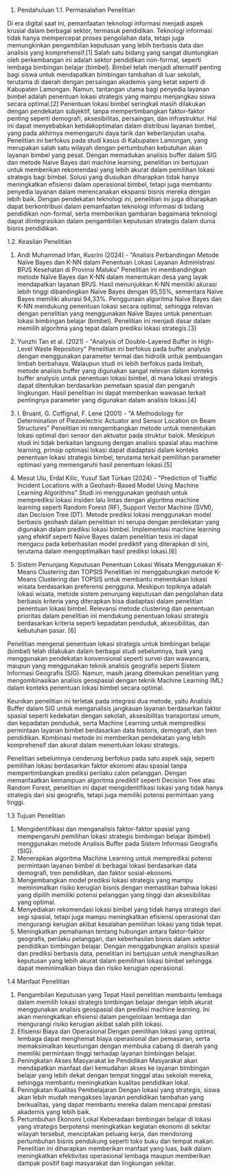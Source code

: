 1.	Pendahuluan
1.1.	Permasalahan Penelitian

Di era digital saat ini, pemanfaatan teknologi informasi menjadi aspek krusial dalam berbagai sektor, termasuk pendidikan. Teknologi informasi tidak hanya mempercepat proses pengolahan data, tetapi juga memungkinkan pengambilan keputusan yang lebih berbasis data dan analisis yang komprehensif.[1] Salah satu bidang yang sangat diuntungkan oleh perkembangan ini adalah sektor pendidikan non-formal, seperti lembaga bimbingan belajar (bimbel). Bimbel telah menjadi alternatif penting bagi siswa untuk mendapatkan bimbingan tambahan di luar sekolah, terutama di daerah dengan persaingan akademis yang ketat seperti di Kabupaten Lamongan.
Namun, tantangan utama bagi penyedia layanan bimbel adalah penentuan lokasi strategis yang mampu menjangkau siswa secara optimal.[2] Penentuan lokasi bimbel seringkali masih dilakukan dengan pendekatan subjektif, tanpa mempertimbangkan faktor-faktor penting seperti demografi, aksesibilitas, persaingan, dan infrastruktur. Hal ini dapat menyebabkan ketidakoptimalan dalam distribusi layanan bimbel, yang pada akhirnya memengaruhi daya tarik dan keberlanjutan usaha.
Penelitian ini berfokus pada studi kasus di Kabupaten Lamongan, yang merupakan salah satu wilayah dengan pertumbuhan kebutuhan akan layanan bimbel yang pesat. Dengan memadukan analisis buffer dalam SIG dan metode Naive Bayes dari machine learning, penelitian ini bertujuan untuk memberikan rekomendasi yang lebih akurat dalam pemilihan lokasi strategis bagi bimbel. Solusi yang diusulkan diharapkan tidak hanya meningkatkan efisiensi dalam operasional bimbel, tetapi juga membantu penyedia layanan dalam merencanakan ekspansi bisnis mereka dengan lebih baik.
Dengan pendekatan teknologi ini, penelitian ini juga diharapkan dapat berkontribusi dalam pemanfaatan teknologi informasi di bidang pendidikan non-formal, serta memberikan gambaran bagaimana teknologi dapat diintegrasikan dalam pengambilan keputusan strategis dalam dunia bisnis pendidikan.

1.2.	Keaslian Penelitian 
1. Andi Muhammad Irfan, Kusrini (2024) - "Analisis Perbandingan Metode Naïve Bayes dan K-NN dalam Penentuan Lokasi Layanan Administrasi BPJS Kesehatan di Provinsi Maluku"
Penelitian ini membandingkan metode Naïve Bayes dan K-NN dalam menentukan desa yang layak mendapatkan layanan BPJS. Hasil menunjukkan K-NN memiliki akurasi lebih tinggi dibandingkan Naïve Bayes dengan 95,55%, sementara Naïve Bayes memiliki akurasi 94,33%. Penggunaan algoritma Naïve Bayes dan K-NN mendukung penentuan lokasi secara optimal, sehingga relevan dengan penelitian yang menggunakan Naïve Bayes untuk penentuan lokasi bimbingan belajar (bimbel). Penelitian ini menjadi dasar dalam memilih algoritma yang tepat dalam prediksi lokasi strategis.[3]

2. Yunzhi Tan et al. (2021) - "Analysis of Double-Layered Buffer in High-Level Waste Repository"
Penelitian ini berfokus pada buffer analysis dengan menggunakan parameter termal dan hidrolik untuk pembuangan limbah berbahaya. Walaupun studi ini lebih berfokus pada limbah, metode analisis buffer yang digunakan sangat relevan dalam konteks buffer analysis untuk penentuan lokasi bimbel, di mana lokasi strategis dapat ditentukan berdasarkan pemetaan spasial dan pengaruh lingkungan. Hasil penelitian ini dapat memberikan wawasan terkait pentingnya parameter yang digunakan dalam analisis lokasi.[4]

3. I. Bruant, G. Coffignal, F. Lene (2001) - "A Methodology for Determination of Piezoelectric Actuator and Sensor Location on Beam Structures"
Penelitian ini mengembangkan metode untuk menentukan lokasi optimal dari sensor dan aktuator pada struktur balok. Meskipun studi ini tidak berkaitan langsung dengan analisis spasial atau machine learning, prinsip optimasi lokasi dapat diadaptasi dalam konteks penentuan lokasi strategis bimbel, terutama terkait pemilihan parameter optimasi yang memengaruhi hasil penentuan lokasi.[5]

4. Mesut Ulu, Erdal Kilic, Yusuf Sait Türkan (2024) - "Prediction of Traffic Incident Locations with a Geohash-Based Model Using Machine Learning Algorithms"
Studi ini menggunakan geohash untuk memprediksi lokasi insiden lalu lintas dengan algoritma machine learning seperti Random Forest (RF), Support Vector Machine (SVM), dan Decision Tree (DT). Metode prediksi lokasi menggunakan model berbasis geohash dalam penelitian ini serupa dengan pendekatan yang digunakan dalam prediksi lokasi bimbel. Implementasi machine learning yang efektif seperti Naïve Bayes dalam penelitian tesis ini dapat mengacu pada keberhasilan model prediktif yang diterapkan di sini, terutama dalam mengoptimalkan hasil prediksi lokasi.[6]

5. Sistem Penunjang Keputusan Penentuan Lokasi Wisata Menggunakan K-Means Clustering dan TOPSIS
Penelitian ini menggabungkan metode K-Means Clustering dan TOPSIS untuk membantu menentukan lokasi wisata berdasarkan preferensi pengguna. Meskipun topiknya adalah lokasi wisata, metode sistem penunjang keputusan dan pengolahan data berbasis kriteria yang diterapkan bisa diadaptasi dalam penelitian penentuan lokasi bimbel. Relevansi metode clustering dan penentuan prioritas dalam penelitian ini mendukung penentuan lokasi strategis berdasarkan kriteria seperti kepadatan penduduk, aksesibilitas, dan kebutuhan pasar. [6]

Penelitian mengenai penentuan lokasi strategis untuk bimbingan belajar (bimbel) telah dilakukan dalam berbagai studi sebelumnya, baik yang menggunakan pendekatan konvensional seperti survei dan wawancara, maupun yang menggunakan teknik analisis geografis seperti Sistem Informasi Geografis (SIG). Namun, masih jarang ditemukan penelitian yang mengombinasikan analisis geospasial dengan teknik Machine Learning (ML) dalam konteks penentuan lokasi bimbel secara optimal.

Keunikan penelitian ini terletak pada integrasi dua metode, yaitu Analisis Buffer dalam SIG untuk menganalisis jangkauan layanan berdasarkan faktor spasial seperti kedekatan dengan sekolah, aksesibilitas transportasi umum, dan kepadatan penduduk, serta Machine Learning untuk memprediksi permintaan layanan bimbel berdasarkan data historis, demografi, dan tren pendidikan. Kombinasi metode ini memberikan pendekatan yang lebih komprehensif dan akurat dalam menentukan lokasi strategis.

Penelitian sebelumnya cenderung berfokus pada satu aspek saja, seperti pemilihan lokasi berdasarkan faktor ekonomi atau spasial tanpa mempertimbangkan prediksi perilaku calon pelanggan. Dengan memanfaatkan kemampuan algoritma prediktif seperti Decision Tree atau Random Forest, penelitian ini dapat mengidentifikasi lokasi yang tidak hanya strategis dari sisi geografis, tetapi juga memiliki potensi permintaan yang tinggi.

1.3	Tujuan Penelitian
1.	Mengidentifikasi dan menganalisis faktor-faktor spasial yang mempengaruhi pemilihan lokasi strategis bimbingan belajar (bimbel) menggunakan metode Analisis Buffer pada Sistem Informasi Geografis (SIG).
2.	Menerapkan algoritma Machine Learning untuk memprediksi potensi permintaan layanan bimbel di berbagai lokasi berdasarkan data demografi, tren pendidikan, dan faktor sosial-ekonomi.
3.	Mengembangkan model prediksi lokasi strategis yang mampu meminimalkan risiko kerugian bisnis dengan memastikan bahwa lokasi yang dipilih memiliki potensi pelanggan yang tinggi dan aksesibilitas yang optimal.
4.	Menyediakan rekomendasi lokasi bimbel yang tidak hanya strategis dari segi spasial, tetapi juga mampu meningkatkan efisiensi operasional dan mengurangi kerugian akibat kesalahan pemilihan lokasi yang tidak tepat.
5.	Meningkatkan pemahaman tentang hubungan antara faktor-faktor geografis, perilaku pelanggan, dan keberhasilan bisnis dalam sektor pendidikan bimbingan belajar. Dengan menggabungkan analisis spasial dan prediksi berbasis data, penelitian ini bertujuan untuk menghasilkan keputusan yang lebih akurat dalam pemilihan lokasi bimbel sehingga dapat meminimalkan biaya dan risiko kerugian operasional.

1.4	Manfaat Penelitian
1.	Pengambilan Keputusan yang Tepat
Hasil penelitian membantu lembaga dalam memilih lokasi strategis bimbingan belajar dengan lebih akurat menggunakan analisis geospasial dan prediksi machine learning. Ini akan meningkatkan efisiensi dalam pengelolaan lembaga dan mengurangi risiko kerugian akibat salah pilih lokasi.
2.	Efisiensi Biaya dan Operasional
Dengan pemilihan lokasi yang optimal, lembaga dapat menghemat biaya operasional dan pemasaran, serta memaksimalkan keuntungan dengan membuka cabang di daerah yang memiliki permintaan tinggi terhadap layanan bimbingan belajar.
3.	Peningkatan Akses Masyarakat ke Pendidikan
Masyarakat akan mendapatkan manfaat dari kemudahan akses ke layanan bimbingan belajar yang lebih dekat dengan tempat tinggal atau sekolah mereka, sehingga membantu meningkatkan kualitas pendidikan lokal.
4.	Peningkatan Kualitas Pembelajaran
Dengan lokasi yang strategis, siswa akan lebih mudah mengakses layanan pendidikan tambahan yang berkualitas, yang dapat membantu mereka dalam mencapai prestasi akademis yang lebih baik.
5.	Pertumbuhan Ekonomi Lokal
Keberadaan bimbingan belajar di lokasi yang strategis berpotensi meningkatkan kegiatan ekonomi di sekitar wilayah tersebut, menciptakan peluang kerja, dan mendorong pertumbuhan bisnis pendukung seperti toko buku dan tempat makan.
Penelitian ini diharapkan memberikan manfaat yang luas, baik dalam meningkatkan efektivitas operasional lembaga maupun memberikan dampak positif bagi masyarakat dan lingkungan sekitar.
